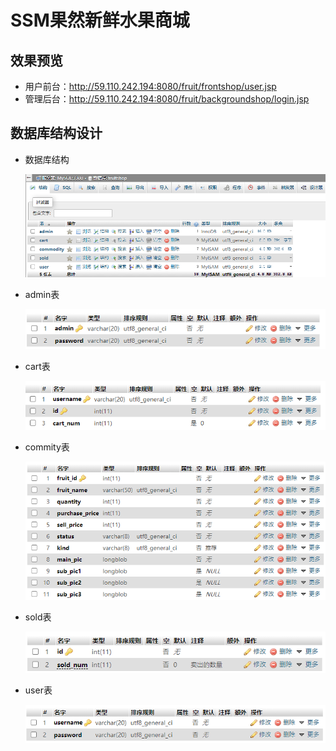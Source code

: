 # SSM果然新鲜水果商城
## 效果预览
- 用户前台：http://59.110.242.194:8080/fruit/frontshop/user.jsp  
- 管理后台：http://59.110.242.194:8080/fruit/backgroundshop/login.jsp
## 数据库结构设计
- 数据库结构  
  
  ![image](https://github.com/dubury/fruit/raw/master//src/main/webapp/backgroundshop/image/1.png)  
- admin表  
   
   ![image](https://github.com/dubury/fruit/raw/master/src/main/webapp/backgroundshop/image/2.png)  
- cart表  
   
   ![image](https://github.com/dubury/fruit/raw/master/src/main/webapp/backgroundshop/image/3.png) 
- commity表  
   
   ![image](https://github.com/dubury/fruit/raw/master/src/main/webapp/backgroundshop/image/4.png) 
- sold表  
   
   ![image](https://github.com/dubury/fruit/raw/master/src/main/webapp/backgroundshop/image/5.png) 
- user表  
   
   ![image](https://github.com/dubury/fruit/raw/master/src/main/webapp/backgroundshop/image/6.png) 
